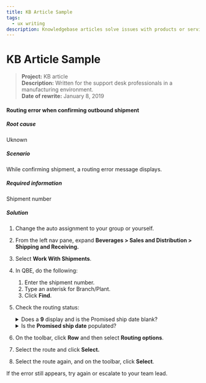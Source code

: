```yaml
---
title: KB Article Sample
tags: 
  - ux writing
description: Knowledgebase articles solve issues with products or services.  
---
```


# KB Article Sample

>**Project:**  KB article   <br>
>**Description:**  Written for the support desk professionals in a manufacturing environment.  <br>
>**Date of rewrite:** January 8, 2019 <br>



#### Routing error when confirming outbound shipment

##### Root cause
Uknown

##### Scenario
While confirming shipment, a routing error message displays.

##### Required information
Shipment number


##### Solution

1. Change the auto assignment to your group or yourself.
2. From the left nav pane, expand **Beverages \> Sales and Distribution \> Shipping and Receiving.**
3. Select **Work With Shipments**.
4. In QBE, do the following:
   1. Enter the shipment number.
   2. Type an asterisk for Branch/Plant. 
   3. Click **Find**.
5. Check the routing status:
   <details><summary>Does a <b>9</b> display and is the Promised ship date blank?</summary><p>
    <ol start="a">
    <li>To the left of the shipment, click the check box to select it. </li>
    <li>On the toolbar, click <b>Row</b> and then select <b>Routing options.</b><div class="note"><b>Note.</b> If the <i>A detail rate was not found</i> error message displays, close the message.</div></li>
    <li>Very that the check box is still selected.</li>
    <li>On the toolbar, click <b>Select</b> and then click the <b>Dates/Times</b> tab.</li>
    <li>Re-enter the promised delivery date and time even if it's already populated.</li>
    <li>Click the <b>Recalculate promised ship date and time</b> check box to select it and click <b>OK</b>. <p><b>Note.</b> If the <i>Promised ship date and time in past</i> message displays, click <b>OK</b>.</p></li>
    <li>You can proceed to step 6.</li>
    </ol>
   </p>
   </details>

    <details><summary>Is the <b>Promised ship date</b> populated?</summary><br><p>&nbsp;&nbsp;&nbsp;&nbsp;You can proceed to step 6.</p>
   </details>
6. On the toolbar, click <b>Row</b> and then select <b>Routing options</b>.
7. Select the route and click **Select.**
8. Select the route again, and on the toolbar, click **Select**.

If the error still appears, try again or escalate to your team lead.